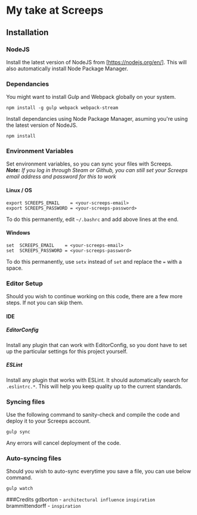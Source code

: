# My take at Screeps
## Installation
### NodeJS
Install the latest version of NodeJS from [https://nodejs.org/en/]. 
This will also automatically install Node Package Manager.
### Dependancies
You might want to install Gulp and Webpack globally on your system.
```
npm install -g gulp webpack webpack-stream
```
Install dependancies using Node Package Manager, asuming you're using the latest version of NodeJS.
```
npm install
```
### Environment Variables
Set environment variables, so you can sync your files with Screeps.  
_**Note:** If you log in through Steam or Github, you can still set your Screeps email address and password for this to work_
#### Linux / OS
```
export SCREEPS_EMAIL    = <your-screeps-email>
export SCREEPS_PASSWORD = <your-screeps-password>
```
To do this permanently, edit `~/.bashrc` and add above lines at the end.
#### Windows
```
set  SCREEPS_EMAIL    = <your-screeps-email>
set  SCREEPS_PASSWORD = <your-screeps-password>
```
To do this permanently, use `setx` instead of `set` and replace the `=` with a space.
### Editor Setup
Should you wish to continue working on this code, there are a few more steps. If not you can skip them.
#### IDE
##### EditorConfig
Install any plugin that can work with EditorConfig, so you dont have to set up the particular settings for this project yourself.
##### ESLint
Install any plugin that works with ESLint. It should automatically search for `.eslintrc.*`. This will help you keep quality up to the current standards.
### Syncing files
Use the following command to sanity-check and compile the code and deploy it to your Screeps account.
```
gulp sync
```
Any errors will cancel deployment of the code.
### Auto-syncing files
Should you wish to auto-sync everytime you save a file, you can use below command.
```
gulp watch
```
###Credits
gdborton - `architectural influence` `inspiration`  
brammittendorff - `inspiration`
